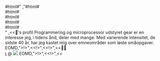 <?php return ["<!<div class='auto80'>#html#</div>"
    ,"<!<div class='about'>#html#</div><div class='flex'><div class='colleft'>#html#</div><div class='colmid'>#html#</div><div class='colright'>#html#</div></div><div class='hocus'>#html#</div>"
    ,<<<EOMD
  

![floatleft-00-15-15]($imgPath/b128x150.png)
## Webmaster <abbr title="Benny Andersen">🤖's</abbr> profil



Programmering og microprocessor udstyret gear er en interesse jeg, i tidens ånd, deler med mange.

Med varierende intensitet, de sidste 40 år, har jeg kastet mig over emneområder som løste småopgaver.

EOMD,">!>",<<<EOMD
  

#### Sprog

- c og c++
- java
- php
- sql
- html, sccs og javascript  

EOMD,">!>",<<<EOMD
#### OS

- Linux
- Avr (arduino)
- Windows

EOMD,">!>",<<<EOMD
<abbr title="Benny Andersen">👨‍💻</abbr>
<div class='mailPic'></div>
<span class='phone' ><a href='tel:28569086'>&#128222;</a></span>
<span class='mail'>@</span>
<span class='github'><a href='https://github.com/bvirk'><img src='$imgPath/github32.png'></a></span>


EOMD,">!>",<<<EOMD
## [Eventyret HocusPocus](../docs/index)
EOMD,">!>",<<<EOMD

### Indledning
Dette er beskrivelse af hvilke ting jeg har været rundt omkring med skabelsen af PHP frameworket HocusPocus.  
For at komme rundt om flere ting uden for svært følgebare indskudte iagttagelser, anvendes sammenfaldne tidlinier.



### TOC
- [PHP Frameworket](framework)
- [Fejlgreb i udviklingen af frameworket](fejlgreb)
- [Editor kontra IDE](ide)
- [Debugging](debug)
- [Hosting](hosting)

EOMD];